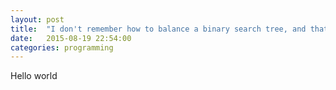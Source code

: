 ```yaml
---
layout: post
title:  "I don't remember how to balance a binary search tree, and that's perfectly OK"
date:   2015-08-19 22:54:00
categories: programming
---
```

Hello world